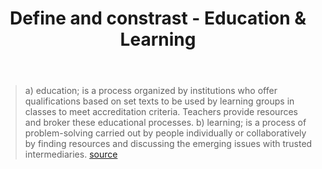 ﻿---
title: Define and constrast - Education & Learning
---
> a) education; is a process organized by institutions who offer qualifications based on set texts to be used by learning groups in classes to meet accreditation criteria. Teachers provide resources and broker these educational processes.
> b) learning; is a process of problem-solving carried out by people individually or collaboratively by finding resources and discussing the emerging issues with trusted intermediaries. [source](https://heutagogicarchive.wordpress.com/2011/04/11/emergent-learning-model/)